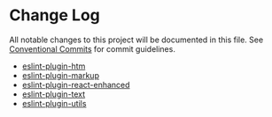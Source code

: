 # Change Log

All notable changes to this project will be documented in this file.
See [Conventional Commits](https://conventionalcommits.org) for commit guidelines.

- [eslint-plugin-htm](./packages/htm/CHANGELOG.md)
- [eslint-plugin-markup](./packages/markup/CHANGELOG.md)
- [eslint-plugin-react-enhanced](./packages/react-enhanced/CHANGELOG.md)
- [eslint-plugin-text](./packages/text/CHANGELOG.md)
- [eslint-plugin-utils](./packages/utils/CHANGELOG.md)
